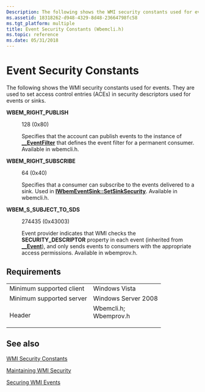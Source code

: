 ```yaml
---
Description: The following shows the WMI security constants used for events. They are used to set access control entries (ACEs) in security descriptors used for events or sinks.
ms.assetid: 18318262-d948-4329-8d48-23664798fc58
ms.tgt_platform: multiple
title: Event Security Constants (Wbemcli.h)
ms.topic: reference
ms.date: 05/31/2018
---
```


# Event Security Constants

The following shows the WMI security constants used for events. They are used to set access control entries (ACEs) in security descriptors used for events or sinks.

<dl> <dt>

<span id="WBEM_RIGHT_PUBLISH"></span><span id="wbem_right_publish"></span>**WBEM\_RIGHT\_PUBLISH**
</dt> <dd> <dl> <dt>

128 (0x80)
</dt> <dt>



Specifies that the account can publish events to the instance of [**\_\_EventFilter**](--eventfilter.md) that defines the event filter for a permanent consumer. Available in wbemcli.h.


</dt> </dl> </dd> <dt>

<span id="WBEM_RIGHT_SUBSCRIBE"></span><span id="wbem_right_subscribe"></span>**WBEM\_RIGHT\_SUBSCRIBE**
</dt> <dd> <dl> <dt>

64 (0x40)
</dt> <dt>



Specifies that a consumer can subscribe to the events delivered to a sink. Used in [**IWbemEventSink::SetSinkSecurity**](/windows/desktop/api/Wbemprov/nf-wbemprov-iwbemeventsink-setsinksecurity). Available in wbemcli.h.


</dt> </dl> </dd> <dt>

<span id="WBEM_S_SUBJECT_TO_SDS"></span><span id="wbem_s_subject_to_sds"></span>**WBEM\_S\_SUBJECT\_TO\_SDS**
</dt> <dd> <dl> <dt>

274435 (0x43003)
</dt> <dt>



Event provider indicates that WMI checks the **SECURITY\_DESCRIPTOR** property in each event (inherited from [**\_\_Event**](--event.md)), and only sends events to consumers with the appropriate access permissions. Available in wbemprov.h.


</dt> </dl> </dd> </dl>

## Requirements



|                                     |                                                                                                                                                        |
|-------------------------------------|--------------------------------------------------------------------------------------------------------------------------------------------------------|
| Minimum supported client<br/> | Windows Vista<br/>                                                                                                                               |
| Minimum supported server<br/> | Windows Server 2008<br/>                                                                                                                         |
| Header<br/>                   | <dl> <dt>Wbemcli.h; </dt> <dt>Wbemprov.h</dt> </dl> |



## See also

<dl> <dt>

[WMI Security Constants](wmi-security-constants.md)
</dt> <dt>

[Maintaining WMI Security](maintaining-wmi-security.md)
</dt> <dt>

[Securing WMI Events](securing-wmi-events.md)
</dt> </dl>

 

 




